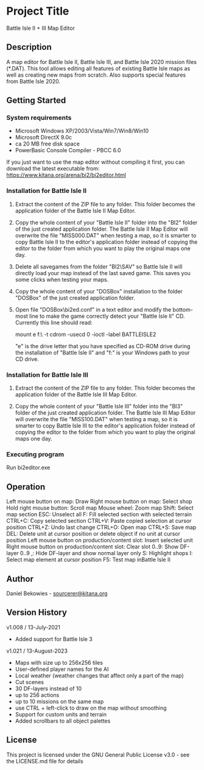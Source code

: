 # Project Title

Battle Isle II + III Map Editor

## Description

A map editor for Battle Isle II, Battle Isle III, and Battle Isle 2020 mission files (*.DAT).
This tool allows editing all features of existing Battle Isle maps as well as creating new
maps from scratch. Also supports special features from Battle Isle 2020.

## Getting Started

### System requirements

- Microsoft Windows XP/2003/Vista/Win7/Win8/Win10
- Microsoft DirectX 9.0c
- ca 20 MB free disk space
- PowerBasic Console Compiler - PBCC 6.0

If you just want to use the map editor without compiling it first, you can
download the latest executable from:
https://www.kitana.org/arena/bi2/bi2editor.html

### Installation for Battle Isle II

1. Extract the content of the ZIP file to any folder. This folder becomes the
   application folder of the Battle Isle II Map Editor.

2. Copy the whole content of your "Battle Isle II" folder into the "BI2" folder
   of the just created application folder. The Battle Isle II Map Editor will
   overwrite the file "MISS000.DAT" when testing a map, so it is smarter to
   copy Battle Isle II to the editor's application folder instead of copying
   the editor to the folder from which you want to play the original maps one
   day.

3. Delete all savegames from the folder "BI2\SAV" so Battle Isle II will
   directly load your map instead of the last saved game. This saves you some
   clicks when testing your maps.

4. Copy the whole content of your "DOSBox" installation to the folder "DOSBox"
   of the just created application folder.

5. Open file "DOSBox\bi2ed.conf" in a text editor and modify the bottom-most
   line to make the game correctly detect your "Battle Isle II" CD. Currently
   this line should read:

   mount e f:\ -t cdrom -usecd 0 -ioctl -label BATTLEISLE2

   "e" is the drive letter that you have specified as CD-ROM drive during the
   installation of "Battle Isle II" and "f:\" is your Windows path to your
   CD drive.

### Installation for Battle Isle III

1. Extract the content of the ZIP file to any folder. This folder becomes the
   application folder of the Battle Isle III Map Editor.

2. Copy the whole content of your "Battle Isle III" folder into the "BI3" folder
   of the just created application folder. The Battle Isle III Map Editor will
   overwrite the file "MISS100.DAT" when testing a map, so it is smarter to
   copy Battle Isle III to the editor's application folder instead of copying
   the editor to the folder from which you want to play the original maps one
   day.

### Executing program

Run bi2editor.exe

## Operation

Left mouse button on map: Draw
Right mouse button on map: Select shop
Hold right mouse button: Scroll map
Mouse wheel: Zoom map
Shift: Select map section
ESC: Unselect all
F: Fill selected section with selected terrain
CTRL+C: Copy selected section
CTRL+V: Paste copied selection at cursor position
CTRL+Z: Undo last change
CTRL+O: Open map
CTRL+S: Save map
DEL: Delete unit at cursor position or delete object if no unit at cursor position
Left mouse button on production/content slot: Insert selected unit
Right mouse button on production/content slot: Clear slot
0..9: Show DF-layer 0..9
,: Hide DF-layer and show normal layer only
S: Highlight shops
I: Select map element at cursor position
F5: Test map inBattle Isle II

## Author

Daniel Bekowies - sourcerer@kitana.org

## Version History

v1.008 / 13-July-2021
* Added support for Battle Isle 3

v1.021 / 13-August-2023
* Maps with size up to 256x256 tiles
* User-defined player names for the AI
* Local weather (weather changes that affect only a part of the map)
* Cut scenes
* 30 DF-layers instead of 10
* up to 256 actions
* up to 10 missions on the same map
* use CTRL + left-click to draw on the map without smoothing
* Support for custom units and terrain
* Added scrollbars to all object palettes

## License

This project is licensed under the GNU General Public License v3.0 - see the LICENSE.md file for details
